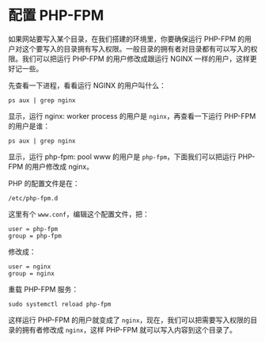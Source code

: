 # 配置 PHP-FPM

如果网站要写入某个目录，在我们搭建的环境里，你要确保运行 PHP-FPM 的用户对这个要写入的目录拥有写入权限。一般目录的拥有者对目录都有可以写入的权限。我们可以把运行 PHP-FPM 的用户修改成跟运行 NGINX 一样的用户，这样更好记一些。

先查看一下进程，看看运行 NGINX 的用户叫什么：

```
ps aux | grep nginx
```

显示，运行 nginx: worker process 的用户是 `nginx`，再查看一下运行 PHP-FPM 的用户是谁：

```
ps aux | grep nginx
```

显示，运行 php-fpm: pool www 的用户是 `php-fpm`，下面我们可以把运行 PHP-FPM 的用户修改成 nginx。

PHP 的配置文件是在：

```
/etc/php-fpm.d
```

这里有个 `www.conf`，编辑这个配置文件，把：

```
user = php-fpm
group = php-fpm
```

修改成：

```
user = nginx
group = nginx
```

重载 PHP-FPM 服务：

```
sudo systemctl reload php-fpm
```

这样运行 PHP-FPM 的用户就变成了 `nginx`，现在，我们可以把需要写入权限的目录的拥有者修改成 `nginx`，这样 PHP-FPM 就可以写入内容到这个目录了。







